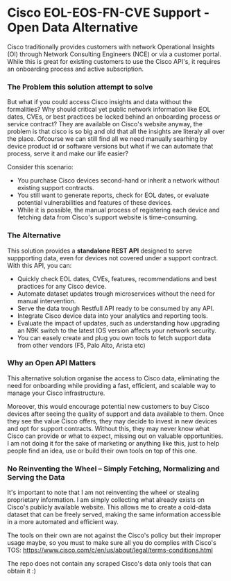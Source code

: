 
# Cisco EOL-EOS-FN-CVE Support - Open Data Alternative

Cisco traditionally provides customers with network Operational Insights (OI) through Network Consulting Engineers (NCE) or via a customer portal. While this is great for existing customers to use the Cisco API's, it requires an onboarding process and active subscription. 

### The Problem this solution attempt to solve
But what if you could access Cisco insights and data without the formalities? Why should critical yet public network information like EOL dates, CVEs, or best practices be locked behind an onboarding process or service contract? They are available on Cisco's website anyway, the problem is that cisco is so big and old that all the insights are literaly all over the place. Ofcourse we can still find all we need manually searhing by device product id or software versions but what if we can automate that process, serve it and make our life easier?

Consider this scenario:
- You purchase Cisco devices second-hand or inherit a network without existing support contracts. 
- You still want to generate reports, check for EOL dates, or evaluate potential vulnerabilities and features of these devices.
- While it is possible, the manual process of registering each device and fetching data from Cisco's support website is time-consuming.

### The Alternative
This solution provides a **standalone REST API** designed to serve suppporting data, even for devices not covered under a support contract. With this API, you can:

- Quickly check EOL dates, CVEs, features, recommendations and best practices for any Cisco device.
- Automate dataset updates trough microservices without the need for manual intervention.
- Serve the data trough Restfull API ready to be consumed by any API.
- Integrate Cisco device data into your analytics and reporting tools.
- Evaluate the impact of updates, such as understanding how upgrading an N9K switch to the latest IOS version affects your network security.
- You can easely create and plug you own tools to fetch support data from other vendors (F5, Palo Alto, Arista etc)
  
### Why an Open API Matters
This alternative solution organise the access to Cisco data, eliminating the need for onboarding while providing a fast, efficient, and scalable way to manage your Cisco infrastructure.

Moreover, this would encourage potential new customers to buy Cisco devices after seeing the quality of support and data available to them. Once they see the value Cisco offers, they may decide to invest in new devices and opt for support contracts. Without this, they may never know what Cisco can provide or what to expect, missing out on valuable opportunities. I am not doing it for the sake of marketing or anything like this, just to help people find an idea, use or build their own tools on top of this one.
 
### No Reinventing the Wheel – Simply Fetching, Normalizing and Serving the Data
It's important to note that I am not reinventing the wheel or stealing proprietary information. I am simply collecting what already exists on Cisco's publicly available website. This allows me to create a cold-data dataset that can be freely served, making the same information accessible in a more automated and efficient way.

The tools on their own are not against the Cisco's policy but their improper usage maybe, so you must to make sure all you do complies with Cisco's TOS: https://www.cisco.com/c/en/us/about/legal/terms-conditions.html

The repo does not contain any scraped Cisco's data only tools that can obtain it :)
